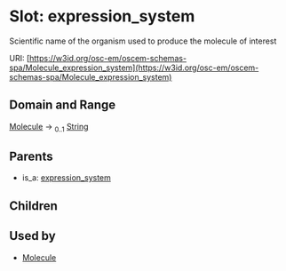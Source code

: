 
# Slot: expression_system

Scientific name of the organism used to produce the molecule of interest

URI: [https://w3id.org/osc-em/oscem-schemas-spa/Molecule_expression_system](https://w3id.org/osc-em/oscem-schemas-spa/Molecule_expression_system)


## Domain and Range

[Molecule](Molecule.md) &#8594;  <sub>0..1</sub> [String](types/String.md)

## Parents

 *  is_a: [expression_system](expression_system.md)

## Children


## Used by

 * [Molecule](Molecule.md)
